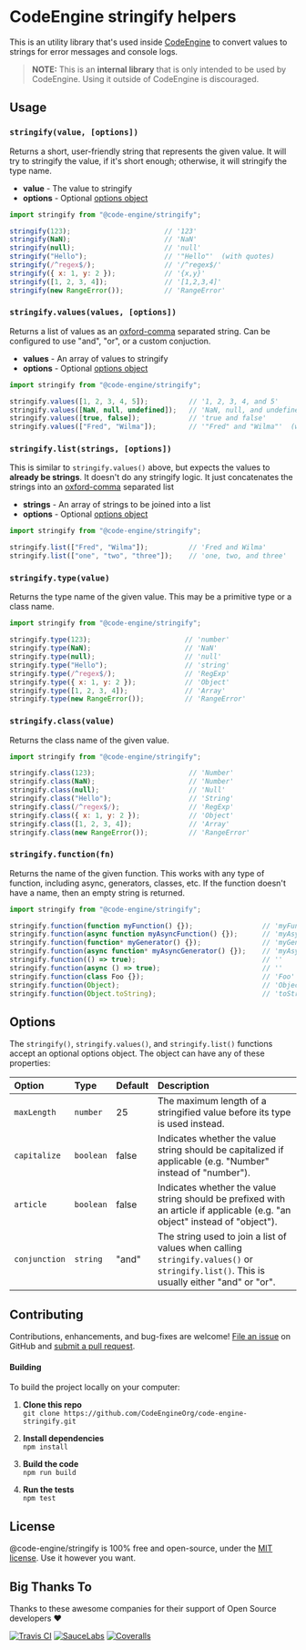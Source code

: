 CodeEngine stringify helpers
======================================

This is an utility library that's used inside [CodeEngine](https://engine.codes/) to convert values to strings for error messages and console logs.

> **NOTE:** This is an **internal library** that is only intended to be used by CodeEngine. Using it outside of CodeEngine is discouraged.


Usage
-------------------------------

### `stringify(value, [options])`
Returns a short, user-friendly string that represents the given value. It will try to stringify the value, if it's short enough; otherwise, it will stringify the type name.

- **value** - The value to stringify
- **options** - Optional [options object](#options)

```javascript
import stringify from "@code-engine/stringify";

stringify(123);                       // '123'
stringify(NaN);                       // 'NaN'
stringify(null);                      // 'null'
stringify("Hello");                   // '"Hello"'  (with quotes)
stringify(/^regex$/);                 // '/^regex$/'
stringify({ x: 1, y: 2 });            // '{x,y}'
stringify([1, 2, 3, 4]);              // '[1,2,3,4]'
stringify(new RangeError());          // 'RangeError'
```

### `stringify.values(values, [options])`
Returns a list of values as an [oxford-comma](https://en.wikipedia.org/wiki/Serial_comma) separated string. Can be configured to use "and", "or", or a custom conjuction.

- **values** - An array of values to stringify
- **options** - Optional [options object](#options)

```javascript
import stringify from "@code-engine/stringify";

stringify.values([1, 2, 3, 4, 5]);          // '1, 2, 3, 4, and 5'
stringify.values([NaN, null, undefined]);   // 'NaN, null, and undefined'
stringify.values([true, false]);            // 'true and false'
stringify.values(["Fred", "Wilma"]);        // '"Fred" and "Wilma"'  (with quotes)
```

### `stringify.list(strings, [options])`
This is similar to `stringify.values()` above, but expects the values to **already be strings**. It doesn't do any stringify logic. It just concatenates the strings into an [oxford-comma](https://en.wikipedia.org/wiki/Serial_comma) separated list

- **strings** - An array of strings to be joined into a list
- **options** - Optional [options object](#options)

```javascript
import stringify from "@code-engine/stringify";

stringify.list(["Fred", "Wilma"]);          // 'Fred and Wilma'
stringify.list(["one", "two", "three"]);    // 'one, two, and three'
```


### `stringify.type(value)`
Returns the type name of the given value. This may be a primitive type or a class name.

```javascript
import stringify from "@code-engine/stringify";

stringify.type(123);                       // 'number'
stringify.type(NaN);                       // 'NaN'
stringify.type(null);                      // 'null'
stringify.type("Hello");                   // 'string'
stringify.type(/^regex$/);                 // 'RegExp'
stringify.type({ x: 1, y: 2 });            // 'Object'
stringify.type([1, 2, 3, 4]);              // 'Array'
stringify.type(new RangeError());          // 'RangeError'
```


### `stringify.class(value)`
Returns the class name of the given value.

```javascript
import stringify from "@code-engine/stringify";

stringify.class(123);                       // 'Number'
stringify.class(NaN);                       // 'Number'
stringify.class(null);                      // 'Null'
stringify.class("Hello");                   // 'String'
stringify.class(/^regex$/);                 // 'RegExp'
stringify.class({ x: 1, y: 2 });            // 'Object'
stringify.class([1, 2, 3, 4]);              // 'Array'
stringify.class(new RangeError());          // 'RangeError'
```


### `stringify.function(fn)`
Returns the name of the given function. This works with any type of function, including async, generators, classes, etc. If the function doesn't have a name, then an empty string is returned.

```javascript
import stringify from "@code-engine/stringify";

stringify.function(function myFunction() {});                 // 'myFunction'
stringify.function(async function myAsyncFunction() {});      // 'myAsyncFunction'
stringify.function(function* myGenerator() {});               // 'myGenerator'
stringify.function(async function* myAsyncGenerator() {});    // 'myAsyncGenerator'
stringify.function(() => true);                               // ''
stringify.function(async () => true);                         // ''
stringify.function(class Foo {});                             // 'Foo'
stringify.function(Object);                                   // 'Object'
stringify.function(Object.toString);                          // 'toString'
```



Options
--------------------------
The `stringify()`, `stringify.values()`, and `stringify.list()` functions accept an optional options object. The object can have any of these properties:

|Option            |Type                 |Default     |Description
|:-----------------|:--------------------|:-----------|:-----------------------------------------
|`maxLength`       |`number`             |25          |The maximum length of a stringified value before its type is used instead.
|`capitalize`      |`boolean`            |false       |Indicates whether the value string should be capitalized if applicable (e.g. "Number" instead of "number").
|`article`         |`boolean`            |false       |Indicates whether the value string should be prefixed with an article if applicable (e.g. "an object" instead of "object").
|`conjunction`     |`string`             |"and"       |The string used to join a list of values when calling `stringify.values()` or `stringify.list()`. This is usually either "and" or "or".



Contributing
--------------------------
Contributions, enhancements, and bug-fixes are welcome!  [File an issue](https://github.com/CodeEngineOrg/code-engine-stringify/issues) on GitHub and [submit a pull request](https://github.com/CodeEngineOrg/code-engine-stringify/pulls).

#### Building
To build the project locally on your computer:

1. __Clone this repo__<br>
`git clone https://github.com/CodeEngineOrg/code-engine-stringify.git`

2. __Install dependencies__<br>
`npm install`

3. __Build the code__<br>
`npm run build`

4. __Run the tests__<br>
`npm test`



License
--------------------------
@code-engine/stringify is 100% free and open-source, under the [MIT license](LICENSE). Use it however you want.



Big Thanks To
--------------------------
Thanks to these awesome companies for their support of Open Source developers ❤

[![Travis CI](https://engine.codes/img/badges/travis-ci.svg)](https://travis-ci.com)
[![SauceLabs](https://engine.codes/img/badges/sauce-labs.svg)](https://saucelabs.com)
[![Coveralls](https://engine.codes/img/badges/coveralls.svg)](https://coveralls.io)
